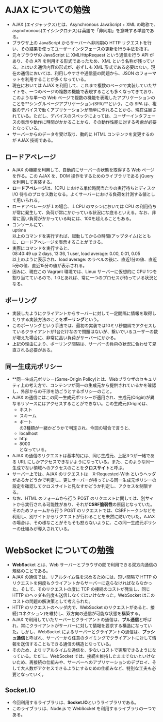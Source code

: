 # AJAX についての勉強
- AJAX (エイジャックス)とは、Asynchronous JavaScript + XML の略称で、asynchronous(エイシンクロナス)は英語で「非同期」を意味する単語である。
- ブラウザ上の JavaScript からサーバーへ非同期の HTTP リクエストを行い、その結果を使ってユーザーインタフェースの更新を行う手法を指す。
- 元々ブラウザの JavaScript に XMLHttpRequest という通信を行う API があり、その API を利用する形式であったため、XML という名称が残っている。とはいえ通信内容の形式が、必ずしも XML 形式である必要はない。現在の通信においては、利用しやすさや通信量の問題から、JSON のフォーマットを利用することが多くなっている。
- 現在においては AJAX を利用して、これまで複数のページで実装していたサイトを、一つのページの複数の機能で表現することも多くなってきており、このような単一の Web ページで複数の機能を表現したアプリケーションのことを**シングルページアプリケーション(SPA)**という。この SPA は、複数のデバイスで動くアプリケーションが簡単に作れることから、現在注目されている。ただし、デバイスのスペックによっては、ユーザーインタフェースの表示や動作に時間がかかることから、その動作性能に対する考慮が必要となっている。
- サーバーからのデータを受け取り、動的に HTML コンテンツを変更するのが AJAX 技術である。

## ロードアベレージ
- AJAX の機能を利用して、自動的にサーバーの状態を取得する Web ページを作る。この AJAX を、DOM 操作をするためのライブラリである jQuery を利用して実装する。
- **ロードアベレージ**は、1CPU における単位時間当たりの実行待ちとディスク I/O 待ちのプロセス数となる。よくサーバーにおける負荷を計測する値として用いられる。
- ロードアベレージが１の場合、１CPU のマシンにおいては CPU の利用待ちが常に発生して、負荷が常にかかっている状況にな底るといえる。なお、非常に高い負荷がかかっている時には、100を超えることもある。
- コンソールにて、  
uptime  
以上のコマンドを実行すれば、起動してからの時間(アップタイム)とともに、ロードアベレージを表示することができる。
- 実際にコマンドを実行すると、  
08:40:49 up 2 days, 13:36,  1 user,  load average: 0.00, 0.01, 0.05  
以上のように表示され、load average: のラベルの後に、直近1分の値、直近5分の値、直近15分の値が表示される。
- 因みに、現在この Vagrant 環境では、Linux サーバーに仮想的に CPU 1つを割り当てているので、1.0とあれば、常に一つのプロセスが待っている状況となる。

## ポーリング
- 実装したようにクライアントからサーバーに対して一定間隔に情報を取得したりする実装方法のことを**ポーリング**という。
- このポーリングという手法では、最初の実装では10ミリ秒間隔でアクセスしているクライアントが1台だけなので問題はないが、繋いでいるユーザーの数が増えた場合に、非常に高い負荷がサーバーにかかる。
- 上記の理由により、ポーリング間隔は、サーバーの負荷の状況に合わせて見直される必要がある。

## 同一生成元ポリシー
- **同一生成元ポリシー(Same-Origin Policy)とは、Webブラウザのセキュリティ上の考え方で、コンテンツが同一の生成元から提供されているかを確認し、外部からの干渉を防ごうとするポリシーのこと。
- AJAX の通信にはこの同一生成元ポリシーが適用され、生成元(Origin)が異なるリソースにはアクセスすることができない。この生成元(Origin)は、  
  - ホスト
  - スキーム
  - ポート  
の3種類が一緒かどうかで判定され、今回の場合で言うと、  
  - localhost
  - http
  - 8000  
となっている。  
- AJAX の通信のリクエストは基本的には、同じ生成元、上記3つが一緒である URL にしかアクセスできないようになっている。また、このような同一生成でない領域へのアクセスのことを**クロスサイト**と呼ぶ。  
- サーバー上では、AJAX のリクエストは　X-Requested-With というヘッダがあるかどうかで判定し、更にサーバーが持っている同一生成元ポリシーの設定を確認してクロスサイトと見なすかどうか判定し、アクセスを制限する。
- なお、HTML のフォームから行う POST のリクエストに関しては、別サイトから実行される可能性があり、それが**CSRF脆弱性**の原因となっていた。そのためフォームから行う POST のリクエストでは、CSRFトークンなどを利用し、別サイトからリクエストが行わることを未然に防いでいた。AJAX の場合は、その様なことがそもそも怒らないように、この同一生成元ポリシーの仕組みが導入されている。

# WebSocket についての勉強
- **WebSo**cket とは、Web サーバーとブラウザの間で利用できる双方向通信の規格のことである。  
- AJAX の通信では、リアルタイム性を求めるためには、短い間隔で HTTP のリクエストを何度もクライアントからサーバーに送らなければならなかった。そして、そのリクエストの度に TCP の接続のコストが発生し、同じ HTTP のヘッダも何度も送信しなくてはいけなかった。WebSocket はこのコストの問題の解決策として考えられた。
- HTTP のリクエストのヘッダ内で、WebSocket のリクエストがあると、接続(コネクション)を維持し、双方向の通信が可能な状態を構築する。
- AJAX で利用していたサーバーとクライアントの通信は、**プル通信**と呼ばれ、常にクライアントがサーバーに対して情報を要求する構造になっていた。しかし、WebSocket によるサーバーとクライアントの通信は、**プッシュ通信**と呼ばれ、サーバーから任意のタイミングでクライアントに対して情報を送信することもできる通信の構造となっている。
- そのため、よりリアルタイムな通信を、少ないコストで実現できるようになっている。ただし、WebSocket では、接続を維持したままでないといけないため、再接続の仕組みや、サーバーへのアプリケーションのデプロイ、そして大人数がアクセスできるようにするための仕組みなど、特別な工夫も必要となっていく。

## Socket.IO 
- 今回利用するライブラリは、**Socket.IO**というライブラリである。
- このライブラリは、Node.js で WebSocket を利用するライブラリの一つである。
